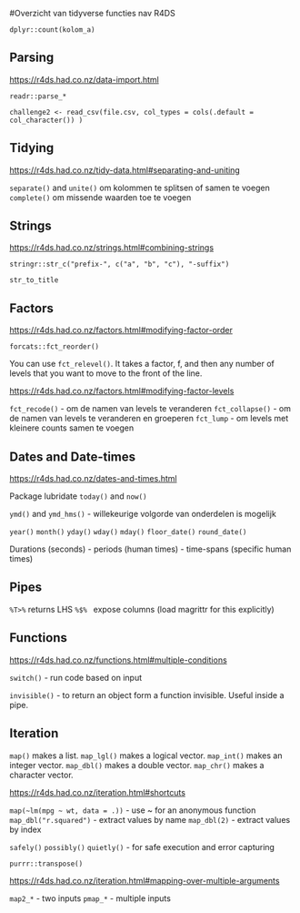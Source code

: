 #Overzicht van tidyverse functies nav R4DS

`dplyr::count(kolom_a)`

## Parsing 
https://r4ds.had.co.nz/data-import.html

`readr::parse_*`

`challenge2 <- read_csv(file.csv, col_types = cols(.default = col_character()) )`

## Tidying 
https://r4ds.had.co.nz/tidy-data.html#separating-and-uniting

`separate()` and `unite()` om kolommen te splitsen of samen te voegen
`complete()` om missende waarden toe te voegen


## Strings
https://r4ds.had.co.nz/strings.html#combining-strings 

`stringr::str_c("prefix-", c("a", "b", "c"), "-suffix")` 

`str_to_title`

## Factors
https://r4ds.had.co.nz/factors.html#modifying-factor-order

`forcats::fct_reorder()`

You can use `fct_relevel()`. It takes a factor, f, and then any number of levels that you want to move to the front of the line.

https://r4ds.had.co.nz/factors.html#modifying-factor-levels 

`fct_recode()` - om de namen van levels te veranderen
`fct_collapse()` - om de namen van levels te veranderen en groeperen
`fct_lump` - om levels met kleinere counts samen te voegen

## Dates and Date-times 
https://r4ds.had.co.nz/dates-and-times.html

Package lubridate
`today()` and `now()`

`ymd()` and `ymd_hms()` - willekeurige volgorde van onderdelen is mogelijk

`year()` `month()` `yday()` `wday()` `mday()`
`floor_date()` `round_date()`

Durations (seconds) - periods (human times) - time-spans (specific human times)

## Pipes

`%T>%` returns LHS
`%$% ` expose columns (load magrittr for this explicitly)

## Functions
https://r4ds.had.co.nz/functions.html#multiple-conditions 

`switch()` - run code based on input

`invisible()` - to return an object form a function invisible. Useful inside a pipe.

## Iteration

`map()` makes a list.
`map_lgl()` makes a logical vector.
`map_int()` makes an integer vector.
`map_dbl()` makes a double vector.
`map_chr()` makes a character vector.


https://r4ds.had.co.nz/iteration.html#shortcuts

`map(~lm(mpg ~ wt, data = .))` - use ~ for an anonymous function
`map_dbl("r.squared")` - extract values by name
`map_dbl(2)` - extract values by index

`safely()`
`possibly()`
`quietly()` - for safe execution and error capturing

`purrr::transpose()`

https://r4ds.had.co.nz/iteration.html#mapping-over-multiple-arguments 

`map2_*` - two inputs
`pmap_*` - multiple inputs

